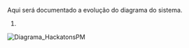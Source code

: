 Aqui será documentado a evolução do diagrama do sistema.

01.
![Diagrama_HackatonsPM](https://github.com/user-attachments/assets/91143887-11c0-43d5-ab05-1be7e4800b60)
